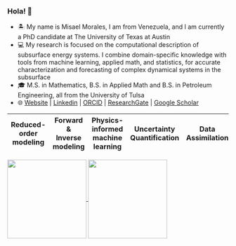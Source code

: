 ### Hola! 👋

- 🏝  My name is Misael Morales, I am from Venezuela, and I am currently a PhD candidate at The University of Texas at Austin
- 💻 My research is focused on the computational description of subsurface energy systems. I combine domain-specific knowledge with tools from machine learning, applied math, and statistics, for accurate characterization and forecasting of complex dynamical systems in the subsurface
- 🎓 M.S. in Mathematics, B.S. in Applied Math and B.S. in Petroleum Engineering, all from the University of Tulsa
- 🌐 [Website](https://sites.google.com/view/misaelmmorales) | [Linkedin](https://www.linkedin.com/in/misaelmmorales/) | [ORCID](https://orcid.org/0000-0001-6923-1032) | [ResearchGate](https://www.researchgate.net/profile/Misael-Morales-2) | [Google Scholar](https://scholar.google.com/citations?user=wDcnKRUAAAAJ&hl=en)

| Reduced-order modeling  | Forward & Inverse modeling  | Physics-informed machine learning | Uncertainty Quantification  | Data Assimilation  | Control & Optimization |
|------------- | ------------- | ------------- |------------- | ------------- | ------------- |

<a href="https://github.com/anuraghazra/github-readme-stats">
  <img height=180 align="center" src="https://github-readme-stats.vercel.app/api?username=misaelmmorales&hide_rank=true&count_private=true&show_icons=true&custom_title=GitHub%20Stats&disable_animations=true&theme=holi&card_width=350" />
</a>
<a href="https://github.com/anuraghazra/convoychat">
  <img height=180 align="center" src="https://github-readme-stats.vercel.app/api/top-langs/?username=misaelmmorales&hide_progress=true&langs_count=10&count_private=true&size_weight=0.5&count_weight=0.5&theme=holi&card_width=300" />
</a>

